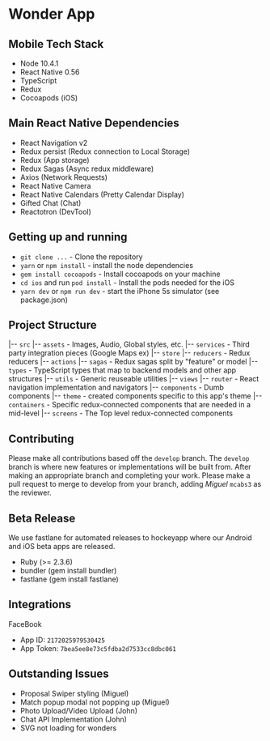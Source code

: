 # Wonder App


## Mobile Tech Stack
- Node 10.4.1
- React Native 0.56
- TypeScript
- Redux
- Cocoapods (iOS)

## Main React Native Dependencies
- React Navigation v2
- Redux persist (Redux connection to Local Storage)
- Redux (App storage)
- Redux Sagas (Async redux middleware)
- Axios (Network Requests)
- React Native Camera
- React Native Calendars (Pretty Calendar Display)
- Gifted Chat (Chat)
- Reactotron (DevTool)


## Getting up and running
- `git clone ...` - Clone the repository
- `yarn` or `npm install` - install the node dependencies
- `gem install cocoapods` - Install cocoapods on your machine
- `cd ios` and run `pod install` - Install the pods needed for the iOS
- `yarn dev` or `npm run dev` - start the iPhone 5s simulator (see package.json)

## Project Structure
|-- `src`
  |-- `assets` - Images, Audio, Global styles, etc.
  |-- `services` - Third party integration pieces (Google Maps ex)
  |-- `store`
    |-- `reducers` - Redux reducers
    |-- `actions`
    |-- `sagas` - Redux sagas split by "feature" or model
  |-- `types` - TypeScript types that map to backend models and other app structures
  |-- `utils` - Generic reuseable utilities
  |-- `views`
    |-- `router` - React navigation implementation and navigators
    |-- `components` - Dumb components
      |-- `theme` - created components specific to this app's theme
    |-- `containers` - Specific redux-connected components that are needed in a mid-level
    |-- `screens` - The Top level redux-connected components

## Contributing

Please make all contributions based off the `develop` branch. The `develop` branch is where new features or implementations will be built from. After making an appropriate branch and completing your work. Please make a pull request to merge to develop from your branch, adding *Miguel* `mcabs3` as the reviewer.

## Beta Release
We use fastlane for automated releases to hockeyapp where our Android and iOS beta apps are released.

- Ruby (>= 2.3.6)
- bundler (gem install bundler)
- fastlane (gem install fastlane)

## Integrations

FaceBook
- App ID: `2172025979530425`
- App Token: `7bea5ee8e73c5fdba2d7533cc8dbc061`

## Outstanding Issues
- Proposal Swiper styling (Miguel)
- Match popup modal not popping up (Miguel)
- Photo Upload/Video Upload (John)
- Chat API Implementation (John)
- SVG not loading for wonders